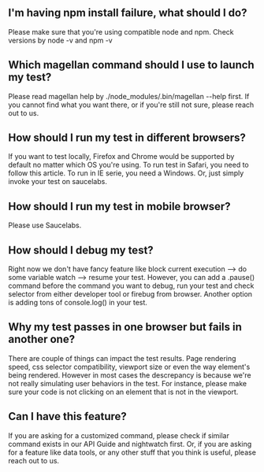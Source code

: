 ## I'm having npm install failure, what should I do?

Please make sure that you're using compatible node and npm. Check versions by node -v and npm -v

## Which magellan command should I use to launch my test?

Please read magellan help by ./node_modules/.bin/magellan --help first. If you cannot find what you want there, or if you're still not sure, please reach out to us.

## How should I run my test in different browsers?

If you want to test locally, Firefox and Chrome would be supported by default no matter which OS you're using. To run test in Safari, you need to follow this article. To run in IE serie, you need a Windows. Or, just simply invoke your test on saucelabs.

## How should I run my test in mobile browser?

Please use Saucelabs.

## How should I debug my test?

Right now we don't have fancy feature like block current execution --> do some variable watch --> resume your test. However, you can add a .pause() command before the command you want to debug, run your test and check selector from either developer tool or firebug from browser. Another option is adding tons of console.log() in your test.

## Why my test passes in one browser but fails in another one?

There are couple of things can impact the test results. Page rendering speed, css selector compatibility, viewport size or even the way element's being rendered. However in most cases the descrepancy is because we're not really simulating user behaviors in the test. For instance, please make sure your code is not clicking on an element that is not in the viewport.

## Can I have this feature?

If you are asking for a customized command, please check if similar command exists in our API Guide and nightwatch first. Or, if you are asking for a feature like data tools, or any other stuff that you think is useful, please reach out to us.
